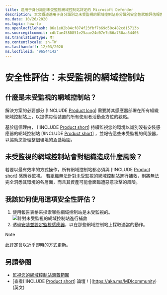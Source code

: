```yaml
---
title: 適用于身分識別未受監視網域控制站評定的 Microsoft Defender
description: 本文概述適用于身分識別之未受監視的網域控制站身分識別安全性狀態評估報告的 Microsoft Defender。
ms.date: 10/26/2020
ms.topic: how-to
ms.openlocfilehash: 86a1e02b84cf874f23fbf7b69d50c482cd15713b
ms.sourcegitcommit: cdb7ae4580851e25aae24d07e7d66a750aa54405
ms.translationtype: MT
ms.contentlocale: zh-TW
ms.lasthandoff: 12/03/2020
ms.locfileid: "96544142"
---
```

# <a name="security-assessment-unmonitored-domain-controllers"></a>安全性評估：未受監視的網域控制站

## <a name="what-are-unmonitored-domain-controllers"></a>什麼是未受監視的網域控制站？

解決方案的必要部分 [!INCLUDE [Product long](includes/product-long.md)] 需要將其感應器部署在所有組織網域控制站上，以提供每個裝置的所有使用者活動全方位的觀點。

基於這個理由， [!INCLUDE [Product short](includes/product-short.md)] 持續監視您的環境以識別沒有安裝感應器的網域控制站 [!INCLUDE [Product short](includes/product-short.md)] ，並報告這些未受監視的伺服器，以協助您管理整個環境的涵蓋範圍。

## <a name="what-risk-do-unmonitored-domain-controllers-pose-to-an-organization"></a>未受監視的網域控制站會對組織造成什麼風險？

若要以最有效率的方式操作，所有網域控制站都必須與 [!INCLUDE [Product short](includes/product-short.md)] 感應器監視。 若組織無法針對未受監視的網域控制站進行補救，則將無法完全洞悉其環境的各層面，而且其資產可能會面臨遭惡意攻擊的風險。

## <a name="how-do-i-use-this-security-assessment"></a>我該如何使用這項安全性評估？

1. 使用報告表格來探索哪些網域控制站是未受監視的。
    ![針對未受監視的網域控制站進行補救](media/cas-isp-unmonitored-domain-controller-1.png)
1. 透過[安裝並設定監視感應器](sensor-monitoring.md#domain-controller-status)，以在那些網域控制站上採取適當的動作。

> [!NOTE]
> 此評定會以近乎即時的方式更新。

## <a name="see-also"></a>另請參閱

- [監視您的網域控制站涵蓋範圍](sensor-monitoring.md)
- [查看[!INCLUDE [Product short](includes/product-short.md)] 論壇！](https://aka.ms/MDIcommunity)\(英文\)
